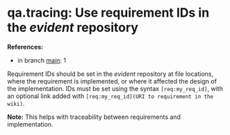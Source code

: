 # qa.tracing: Use requirement IDs in the *evident* repository

**References:**

- in branch [main](https://github.com/mhatzl/evident/tree/main): 1

Requirement IDs should be set in the *evident* repository at file locations, where the requirement is implemented,
or where it affected the design of the implementation.
IDs must be set using the syntax `[req:my_req_id]`, with an optional link added with `[req:my_req_id](URI to requirement in the wiki)`.

**Note:** This helps with traceability between requirements and implementation.
